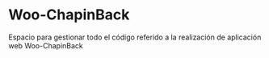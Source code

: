 # Woo-ChapinBack
Espacio para gestionar todo el código referido a la realización de aplicación web Woo-ChapinBack
